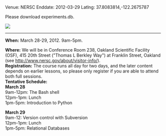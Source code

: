 Venue: NERSC
Enddate: 2012-03-29
Latlng: 37.8083814,-122.2675787

<p>Please download experiments.db.</p>
<p><img src="{{root_path}}/files/2012/01/database-tables1.png" /></p>
<hr />
<p><strong>When:</strong> March 28-29, 2012. 9am-5pm.</p>
<p><strong>Where:</strong> We will be in Conference Room 238, Oakland Scientific Facility (OSF), 415 20th Street ("Thomas L Berkley Way") at Franklin Street, Oakland (see <a href="http://www.nersc.gov/about/visitor-info/">http://www.nersc.gov/about/visitor-info/</a>).<br />
<strong>Registration:</strong> The course runs all day for two days, and the later content depends on earlier lessons, so please only register if you are able to attend both full sessions.<br />
<strong>Tentative Schedule:</strong><br />
<strong>March 28</strong><br />
9am-12pm: The Bash shell<br />
12pm-1pm: Lunch<br />
1pm-5pm: Introduction to Python</p>
<p><strong>March 29</strong><br />
9am-12: Version control with Subversion<br />
12pm-1pm: Lunch<br />
1pm-5pm: Relational Databases</p>
